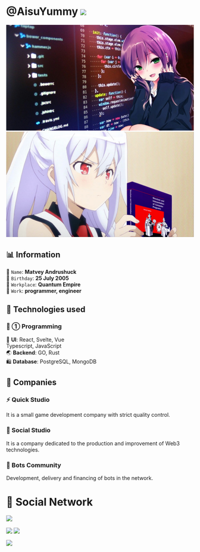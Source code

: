 # @AisuYummy <img src='https://komarev.com/ghpvc/?username=tildae&style=flat&color=0088ff' />

<img src='./cover.jpg#gh-dark-mode-only' />
<img src='./coverl.jpg#gh-light-mode-only' />

## 📊 Information
🌳 `Name`: **Matvey Andrushuck**<br />
🌈 `Birthday`: **25 July 2005**<br />
🔐 `Workplace`: **Quantum Empire**<br />
💖 `Work`: **programmer, engineer**<br />

## 🚀 Technologies used

### 🐛 ① Programming
🎨 **UI**: React, Svelte, Vue<br />
Typescript, JavaScript<br />
🌏 **Backend**: GO, Rust<br />
🛍 **Database**: PostgreSQL, MongoDB

## 💼 Companies
### ⚡ Quick Studio
It is a small game development company with strict quality control. 
### 🦄 Social Studio
It is a company dedicated to the production and improvement of Web3 technologies.
### 🤖 Bots Community
Development, delivery and financing of bots in the network.

# 🙌 Social Network
![](https://img.shields.io/badge/Telegram-2CA5E0?style=flat&logo=telegram&logoColor=white)

<img src='https://readme-jokes.vercel.app/api?bgColor=%23073b4c&textColor=%2306d6a0&aColor=%2306d6a0&borderColor=%2306d6a0' />

<img src='https://github-readme-stats.vercel.app/api?username=tildae&bg_color=30,e96443,904e95&title_color=fff&text_color=fff' />

![](https://github-profile-trophy.vercel.app/?username=tildae&theme=discord)
